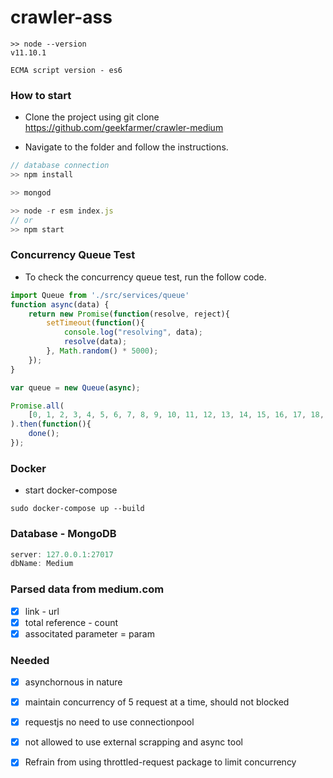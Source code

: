 # crawler-ass

```shell
>> node --version
v11.10.1

ECMA script version - es6
```
### How to start

* Clone the project using git clone https://github.com/geekfarmer/crawler-medium

* Navigate to the folder and follow the instructions.

```javascript
// database connection
>> npm install

>> mongod

>> node -r esm index.js
// or
>> npm start
```
### Concurrency Queue Test

* To check the concurrency queue test, run the follow code.

```javascript
import Queue from './src/services/queue'
function async(data) {
    return new Promise(function(resolve, reject){
        setTimeout(function(){
            console.log("resolving", data);
            resolve(data);
        }, Math.random() * 5000);
    });
}

var queue = new Queue(async);

Promise.all(
    [0, 1, 2, 3, 4, 5, 6, 7, 8, 9, 10, 11, 12, 13, 14, 15, 16, 17, 18, 19, 20, 21, 22, 23, 24, 25, 26, 27, 28, 29, 30, 31, 32, 33, 34, 35, 36, 37, 38, 39, 40, 41, 42, 43, 44, 45, 46, 47, 48, 49, 50].map(queue.push.bind(queue))
).then(function(){
    done();
});

```
### Docker

* start docker-compose
```
sudo docker-compose up --build
```

### Database - MongoDB
```javascript
server: 127.0.0.1:27017
dbName: Medium
```

### Parsed data from medium.com

- [x] link - url
- [x] total reference - count
- [x] associtated parameter = param

### Needed 

- [x] asynchornous in nature
- [x] maintain concurrency of 5 request at a time, should not blocked
- [x] requestjs no need to use connectionpool
- [x] not allowed to use external scrapping and async tool
- [x] Refrain from using throttled-request package to limit concurrency




